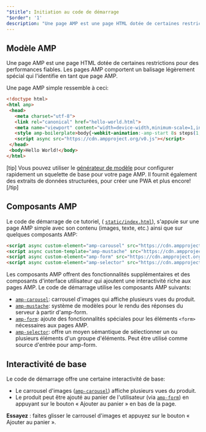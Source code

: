 ```yaml
---
"$title": Initiation au code de démarrage
"$order": '1'
description: "Une page AMP est une page HTML dotée de certaines restrictions pour des performances fiables. Les pages AMP comportent un balisage légèrement spécial qui l'identifie en tant que page AMP."
---
```


## Modèle AMP

Une page AMP est une page HTML dotée de certaines restrictions pour des performances fiables. Les pages AMP comportent un balisage légèrement spécial qui l'identifie en tant que page AMP.

Une page AMP simple ressemble à ceci:

```html
<!doctype html>
<html amp>
 <head>
   <meta charset="utf-8">
   <link rel="canonical" href="hello-world.html">
   <meta name="viewport" content="width=device-width,minimum-scale=1,initial-scale=1">
   <style amp-boilerplate>body{-webkit-animation:-amp-start 8s steps(1,end) 0s 1 normal both;-moz-animation:-amp-start 8s steps(1,end) 0s 1 normal both;-ms-animation:-amp-start 8s steps(1,end) 0s 1 normal both;animation:-amp-start 8s steps(1,end) 0s 1 normal both}@-webkit-keyframes -amp-start{from{visibility:hidden}to{visibility:visible}}@-moz-keyframes -amp-start{from{visibility:hidden}to{visibility:visible}}@-ms-keyframes -amp-start{from{visibility:hidden}to{visibility:visible}}@-o-keyframes -amp-start{from{visibility:hidden}to{visibility:visible}}@keyframes -amp-start{from{visibility:hidden}to{visibility:visible}}</style><noscript><style amp-boilerplate>body{-webkit-animation:none;-moz-animation:none;-ms-animation:none;animation:none}</style></noscript>
   <script async src="https://cdn.ampproject.org/v0.js"></script>
 </head>
 <body>Hello World!</body>
</html>
```

[tip] Vous pouvez utiliser le [générateur de modèle](https://amp.dev/boilerplate) pour configurer rapidement un squelette de base pour votre page AMP. Il fournit également des extraits de données structurées, pour créer une PWA et plus encore! [/tip]

## Composants AMP

Le code de démarrage de ce tutoriel, ( [`static/index.html`](https://github.com/googlecodelabs/advanced-interactivity-in-amp/blob/master/static/index.html)), s'appuie sur une page AMP simple avec son contenu (images, texte, etc.) ainsi que sur quelques composants AMP:

```html
<script async custom-element="amp-carousel" src="https://cdn.ampproject.org/v0/amp-carousel-0.1.js"></script>
<script async custom-template="amp-mustache" src="https://cdn.ampproject.org/v0/amp-mustache-0.1.js"></script>
<script async custom-element="amp-form" src="https://cdn.ampproject.org/v0/amp-form-0.1.js"></script>
<script async custom-element="amp-selector" src="https://cdn.ampproject.org/v0/amp-selector-0.1.js"></script>
```

Les composants AMP offrent des fonctionnalités supplémentaires et des composants d'interface utilisateur qui ajoutent une interactivité riche aux pages AMP. Le code de démarrage utilise les composants AMP suivants:

- [`amp-carousel`](../../../../documentation/components/reference/amp-carousel.md): carrousel d'images qui affiche plusieurs vues du produit.
- [`amp-mustache`](../../../../documentation/components/reference/amp-mustache.md): système de modèles pour le rendu des réponses du serveur à partir d'amp-form.
- [`amp-form`](../../../../documentation/components/reference/amp-form.md): ajoute des fonctionnalités spéciales pour les éléments `<form>` nécessaires aux pages AMP.
- [`amp-selector`](../../../../documentation/components/reference/amp-selector.md): offre un moyen sémantique de sélectionner un ou plusieurs éléments d'un groupe d'éléments. Peut être utilisé comme source d'entrée pour amp-form.

## Interactivité de base

Le code de démarrage offre une certaine interactivité de base:

- Le carrousel d'images ([`amp-carousel`](../../../../documentation/components/reference/amp-carousel.md)) affiche plusieurs vues du produit.
- Le produit peut être ajouté au panier de l'utilisateur (via [`amp-form`](../../../../documentation/components/reference/amp-form.md)) en appuyant sur le bouton « Ajouter au panier » en bas de la page.

**Essayez** : faites glisser le carrousel d'images et appuyez sur le bouton « Ajouter au panier ».
